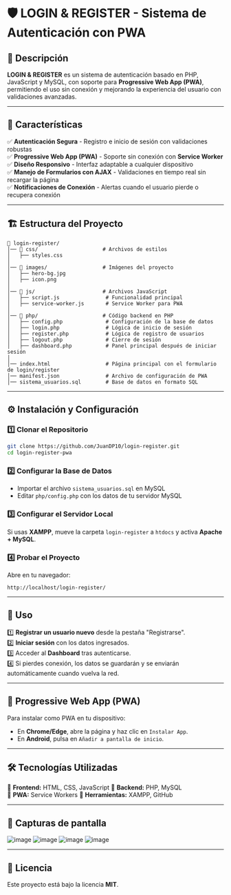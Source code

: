 # 🛡️ LOGIN & REGISTER - Sistema de Autenticación con PWA

## 📌 Descripción  
**LOGIN & REGISTER** es un sistema de autenticación basado en PHP, JavaScript y MySQL, con soporte para **Progressive Web App (PWA)**, permitiendo el uso sin conexión y mejorando la experiencia del usuario con validaciones avanzadas.  

---

## 🚀 Características  
✅ **Autenticación Segura** - Registro e inicio de sesión con validaciones robustas  
✅ **Progressive Web App (PWA)** - Soporte sin conexión con **Service Worker**  
✅ **Diseño Responsivo** - Interfaz adaptable a cualquier dispositivo  
✅ **Manejo de Formularios con AJAX** - Validaciones en tiempo real sin recargar la página  
✅ **Notificaciones de Conexión** - Alertas cuando el usuario pierde o recupera conexión  

---

## 🏗️ Estructura del Proyecto  
```
📂 login-register/
│── 📂 css/                     # Archivos de estilos
│   ├── styles.css
│
│── 📂 images/                  # Imágenes del proyecto
│   ├── hero-bg.jpg
│   ├── icon.png
│
│── 📂 js/                      # Archivos JavaScript
│   ├── script.js               # Funcionalidad principal
│   ├── service-worker.js       # Service Worker para PWA
│
│── 📂 php/                     # Código backend en PHP
│   ├── config.php              # Configuración de la base de datos
│   ├── login.php               # Lógica de inicio de sesión
│   ├── register.php            # Lógica de registro de usuarios
│   ├── logout.php              # Cierre de sesión
│   ├── dashboard.php           # Panel principal después de iniciar sesión
│
│── index.html                  # Página principal con el formulario de login/register
│── manifest.json               # Archivo de configuración de PWA
│── sistema_usuarios.sql        # Base de datos en formato SQL
```

---

## ⚙️ Instalación y Configuración  

### 1️⃣ **Clonar el Repositorio**  
```bash
git clone https://github.com/JuanDP10/login-register.git
cd login-register-pwa
```

### 2️⃣ **Configurar la Base de Datos**  
- Importar el archivo `sistema_usuarios.sql` en MySQL  
- Editar `php/config.php` con los datos de tu servidor MySQL  

### 3️⃣ **Configurar el Servidor Local**  
Si usas **XAMPP**, mueve la carpeta `login-register` a `htdocs` y activa **Apache + MySQL**.  

### 4️⃣ **Probar el Proyecto**  
Abre en tu navegador:  
```
http://localhost/login-register/
```

---

## 🎯 Uso  
1️⃣ **Registrar un usuario nuevo** desde la pestaña "Registrarse".  
2️⃣ **Iniciar sesión** con los datos ingresados.  
3️⃣ Acceder al **Dashboard** tras autenticarse.  
4️⃣ Si pierdes conexión, los datos se guardarán y se enviarán automáticamente cuando vuelva la red.  

---

## 📲 Progressive Web App (PWA)  
Para instalar como PWA en tu dispositivo:  
- En **Chrome/Edge**, abre la página y haz clic en `Instalar App`.  
- En **Android**, pulsa en `Añadir a pantalla de inicio`.  

---

## 🛠️ Tecnologías Utilizadas  
🔹 **Frontend:** HTML, CSS, JavaScript
🔹 **Backend:** PHP, MySQL  
🔹 **PWA:** Service Workers
🔹 **Herramientas:** XAMPP, GitHub  

---

## 📸 Capturas de pantalla
![image](https://github.com/user-attachments/assets/53b3cd2d-16bc-46a1-af64-5df847a2395e)
![image](https://github.com/user-attachments/assets/5ff5aadd-3e55-479d-9b6e-76732422bcc5)
![image](https://github.com/user-attachments/assets/09602b53-aec0-4376-9aa1-0b6ad271aed2)
![image](https://github.com/user-attachments/assets/6597a7d3-9551-4b20-8cca-52634c4521e2)


---

## 📝 Licencia  
Este proyecto está bajo la licencia **MIT**. 
